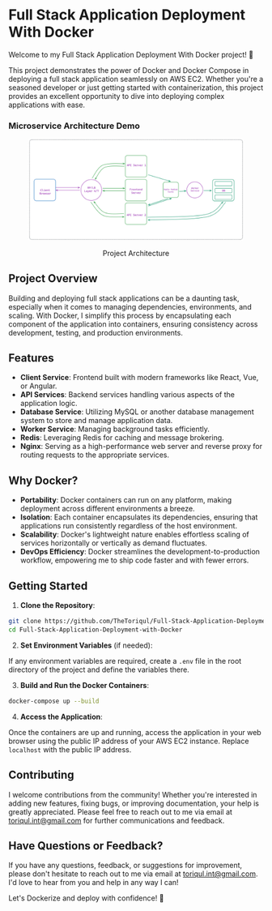 # Full Stack Application Deployment With Docker

Welcome to my Full Stack Application Deployment With Docker project! 🚀

This project demonstrates the power of Docker and Docker Compose in deploying a full stack application seamlessly on AWS EC2. Whether you're a seasoned developer or just getting started with containerization, this project provides an excellent opportunity to dive into deploying complex applications with ease.


### Microservice Architecture Demo

<figure > 
<p align="center">
  <img src="./project-architecture.png" alt="project architecture" />
  <p align="center">Project Architecture</p> 
</p>
</figure>

## Project Overview

Building and deploying full stack applications can be a daunting task, especially when it comes to managing dependencies, environments, and scaling. With Docker, I simplify this process by encapsulating each component of the application into containers, ensuring consistency across development, testing, and production environments.

## Features

- **Client Service**: Frontend built with modern frameworks like React, Vue, or Angular.
- **API Services**: Backend services handling various aspects of the application logic.
- **Database Service**: Utilizing MySQL or another database management system to store and manage application data.
- **Worker Service**: Managing background tasks efficiently.
- **Redis**: Leveraging Redis for caching and message brokering.
- **Nginx**: Serving as a high-performance web server and reverse proxy for routing requests to the appropriate services.

## Why Docker?

- **Portability**: Docker containers can run on any platform, making deployment across different environments a breeze.
- **Isolation**: Each container encapsulates its dependencies, ensuring that applications run consistently regardless of the host environment.
- **Scalability**: Docker's lightweight nature enables effortless scaling of services horizontally or vertically as demand fluctuates.
- **DevOps Efficiency**: Docker streamlines the development-to-production workflow, empowering me to ship code faster and with fewer errors.

## Getting Started

1. **Clone the Repository**:

```bash
git clone https://github.com/TheToriqul/Full-Stack-Application-Deployment-with-Docker.git
cd Full-Stack-Application-Deployment-with-Docker
```

2. **Set Environment Variables** (if needed):

If any environment variables are required, create a `.env` file in the root directory of the project and define the variables there.

3. **Build and Run the Docker Containers**:

```bash
docker-compose up --build
```

4. **Access the Application**:

Once the containers are up and running, access the application in your web browser using the public IP address of your AWS EC2 instance. Replace `localhost` with the public IP address.

## Contributing

I welcome contributions from the community! Whether you're interested in adding new features, fixing bugs, or improving documentation, your help is greatly appreciated. Please feel free to reach out to me via email at [toriqul.int@gmail.com](mailto:toriqul.int@gmail.com) for further communications and feedback.

## Have Questions or Feedback?

If you have any questions, feedback, or suggestions for improvement, please don't hesitate to reach out to me via email at [toriqul.int@gmail.com](mailto:toriqul.int@gmail.com). I'd love to hear from you and help in any way I can!

Let's Dockerize and deploy with confidence! 🐳 